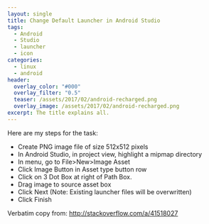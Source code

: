```yaml
---
layout: single
title: Change Default Launcher in Android Studio
tags:
  - Android
  - Studio
  - launcher
  - icon
categories:
  - linux
  - android
header:
  overlay_color: "#000"
  overlay_filter: "0.5"
  teaser: /assets/2017/02/android-recharged.png
  overlay_image: /assets/2017/02/android-recharged.png
excerpt: The title explains all.
---
```

Here are my steps for the task:

- Create PNG image file of size 512x512 pixels
- In Android Studio, in project view, highlight a mipmap directory
- In menu, go to File>New>Image Asset
- Click Image Button in Asset type button row
- Click on 3 Dot Box at right of Path Box.
- Drag image to source asset box
- Click Next (Note: Existing launcher files will be overwritten)
- Click Finish

Verbatim copy from: http://stackoverflow.com/a/41518027
